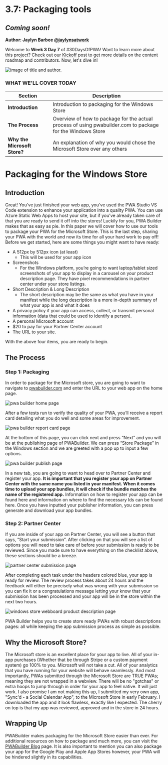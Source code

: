 # 3.7: Packaging tools

## *Coming soon!*

**Author: Jaylyn Barbee [@jaylynsatwork](https://twitter.com/jaylynsatwork)**

Welcome to **Week 3 Day 7** of #30DaysOfPWA! Want to learn more about this project? Check out our [Kickoff](../kickoff.md) post to get more details on the content roadmap and contributors. Now, let's dive in!

![image of title and author.](_media/day-07.jpg)

### WHAT WE'LL COVER TODAY

| Section | Description |
| ------- | ----------- |
| **Introduction** | Introduction to packaging for the Windows Store |
| **The Process** | Overview of how to package for the actual process of using pwabuilder.com to package for the Windows Store |
| **Why the Microsoft Store?** |An explanation of why you would chose the Microsoft Store over any others |

# Packaging for the Windows Store

## Introduction
Great! You’ve just finished your web app, you’ve used the PWA Studio VS Code extension to enhance your application into a quality PWA. You can use Azure Static Web Apps to host your site, but if you’ve already taken care of that you are ready to send it off into the stores! Luckily for you, PWA Builder makes that as easy as pie. In this paper we will cover how to use our tools to package your PWA for the Microsoft Store. This is the last step, sharing your PWA with the world and now its time for all your hard work to pay off! Before we get started, here are some things you might want to have ready:

- A 512px by 512px icon (at least)
    - This will be used for your app icon
- Screenshots
    - For the Windows platform, you’re going to want laptop/tablet sized screenshots of your app to display in a carousel on your product description page. They have pixel recommendations in partner center under your store listings.
- Short Description & Long Description
    - The short description may be the same as what you have in your manifest while the long description is a more in-depth summary of what your app is and what it does
- A privacy policy if your app can access, collect, or transmit personal information (data that could be used to identify a person).
- A personal Microsoft account
- $20 to pay for your Partner Center account
- The URL to your site.

With the above four items, you are ready to begin.  

## The Process

### Step 1: Packaging
In order to package for the Microsoft store, you are going to want to navigate to [pwabuilder.com](https://pwabuilder.com) and enter the URL to your web app on the home page. 

![pwa builder home page](/docs/30DaysOfPWA/dev-tools/_media/07_pwabuilder_home.png)

 
After a few tests run to verify the quality of your PWA, you’ll receive a report card detailing what you do well and some areas for improvement.

![pwa builder report card page](/docs/30DaysOfPWA/dev-tools/_media/07_pwabuilder_rc.png)
 
At the bottom of this page, you can click next and press “Next” and you will be at the publishing page of PWABuilder. We can press “Store Package” in the Windows section and we are greeted with a pop up to input a few options.

![pwa builder publish page](/docs/30DaysOfPWA/dev-tools/_media/07_pwabuilder_pub.png)
   
In a new tab, you are going to want to head over to Partner Center and register your app. 
**It is important that you register your app on Partner Center with the same name you listed in your manifest. When it comes time to upload your app bundles, it will check if the bundle matches the name of the registered app.**
Information on how to register your app can be found here and information on where to find the necessary Ids can be found here. Once you have inputted your publisher information, you can press generate and download your app bundles. 

### Step 2: Partner Center
If you are inside of your app on Partner Center, you will see a button that says, “Start your submission”. After clicking on that you will see a list of options you will need to take care of before your submission is ready to be reviewed. Since you made sure to have everything on the checklist above, these sections should be a breeze. 

![partner center submission page](/docs/30DaysOfPWA/dev-tools/_media/07_pc.png)
 
After completing each task under the headers colored blue, your app is ready for review. The review process takes about 24 hours and the feedback will either be precisely what was wrong with your submission so you can fix it or a congratulations message letting your know that your submission has been processed and your app will be in the store within the next two hours.
 
![windows store webboard product description page](/docs/30DaysOfPWA/dev-tools/_media/07_store.png)

PWA Builder helps you to create store ready PWAs with robust descriptions pages: all while keeping the app submission process as simple as possible.

## Why the Microsoft Store?
The Microsoft store is an excellent place for your app to live. All of your in-app purchases (Whether that be through Stripe or a custom payment system) go 100% to you. Microsoft will not take a cut. All of your analytics that you have running for your website will behave seamlessly. And most importantly, PWAs submitted through the Microsoft Store are TRUE PWAs; meaning they are not wrapped in a webview. There will be no "gotchas" or extra hoops to jump through in order for your app to feel native. It will just work. I also promise I am not making this up, I submitted my very own app, "Sync'd - a Social Calendar App", to the Microsoft Store in early February. I downloaded the app and it look flawless, exactly like I expected. The cherry on top is that my app was reviewed, approved and in the store in 24 hours.

## Wrapping Up
PWABuilder makes packaging for the Microsoft Store easier than ever. For additional resources on how to package and much more, you can visit the [PWABuilder Blog](https://blog.pwabuilder.com/) page. It is also important to mention you can also package your app for the Google Play and Apple App Stores however, your PWA will be hindered slightly in its capabilities. 